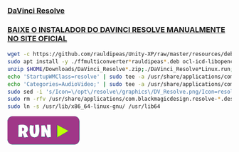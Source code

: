 ### [DaVinci Resolve](https://www.blackmagicdesign.com/products/davinciresolve)

### [BAIXE O INSTALADOR DO DAVINCI RESOLVE MANUALMENTE NO SITE OFICIAL](https://www.blackmagicdesign.com/products/davinciresolve)
```bash
wget -c https://github.com/rauldipeas/Unity-XP/raw/master/resources/debs/ffmulticonverter_1.8.0-dmo1-1ubuntu1-rauldipeas_all.deb
sudo apt install -y ./ffmulticonverter*rauldipeas*.deb ocl-icd-libopencl1;rm -rfv ffmulticonverter*rauldipeas*.deb
unzip $HOME/Downloads/DaVinci_Resolve*.zip;./DaVinci_Resolve*Linux.run;rm -rfv *esolve*
echo 'StartupWMClass=resolve' | sudo tee -a /usr/share/applications/com.blackmagicdesign.resolve.desktop
echo 'Categories=AudioVideo;' | sudo tee -a /usr/share/applications/com.blackmagicdesign.resolve.desktop
sudo sed -i 's/Icon=\/opt\/resolve\/graphics\/DV_Resolve.png/Icon=resolve/g' /usr/share/applications/com.blackmagicdesign.resolve.desktop
sudo rm -rfv /usr/share/applications/com.blackmagicdesign.resolve-*.desktop
sudo ln -s /usr/lib/x86_64-linux-gnu/ /usr/lib64
```
[![bashrun-url](images/bashrun-url.png)](br:resolve)